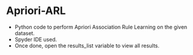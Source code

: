 # Apriori-ARL
- Python code to perform Apriori Association Rule Learning on the given dataset. 
- Spyder IDE used.
- Once done, open the results_list variable to view all results.
